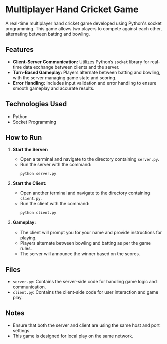 # Multiplayer Hand Cricket Game

A real-time multiplayer hand cricket game developed using Python's socket programming. This game allows two players to compete against each other, alternating between batting and bowling.

## Features

- **Client-Server Communication:** Utilizes Python’s `socket` library for real-time data exchange between clients and the server.
- **Turn-Based Gameplay:** Players alternate between batting and bowling, with the server managing game state and scoring.
- **Error Handling:** Includes input validation and error handling to ensure smooth gameplay and accurate results.

## Technologies Used

- Python
- Socket Programming

## How to Run

1. **Start the Server:**
   - Open a terminal and navigate to the directory containing `server.py`.
   - Run the server with the command:
     ```bash
     python server.py
     ```

2. **Start the Client:**
   - Open another terminal and navigate to the directory containing `client.py`.
   - Run the client with the command:
     ```bash
     python client.py
     ```

3. **Gameplay:**
   - The client will prompt you for your name and provide instructions for playing.
   - Players alternate between bowling and batting as per the game rules.
   - The server will announce the winner based on the scores.

## Files

- `server.py`: Contains the server-side code for handling game logic and communication.
- `client.py`: Contains the client-side code for user interaction and game play.

## Notes

- Ensure that both the server and client are using the same host and port settings.
- This game is designed for local play on the same network.

